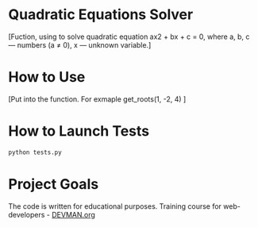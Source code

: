 # Quadratic Equations Solver

[Fuction, using to solve quadratic equation ax2 + bx + c = 0, where a, b, c — numbers (a ≠ 0), x — unknown variable.]

# How to Use

[Put into the function. For exmaple get_roots(1, -2, 4) ]

# How to Launch Tests

```bash
python tests.py
```

# Project Goals

The code is written for educational purposes. Training course for web-developers - [DEVMAN.org](https://devman.org)
